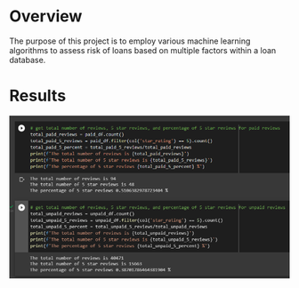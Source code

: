 # Overview
The purpose of this project is to employ various machine learning algorithms to assess risk of loans based on multiple factors within a loan database.

# Results
![accuracy](https://github.com/pmercado625/Amazon_Vine_Analysis/blob/main/reviews_analysis.png?raw=true)
